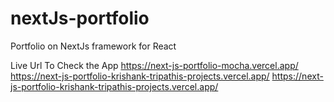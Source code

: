 # nextJs-portfolio
Portfolio on NextJs framework for React


Live Url To Check the App
https://next-js-portfolio-mocha.vercel.app/
https://next-js-portfolio-krishank-tripathis-projects.vercel.app/
https://next-js-portfolio-krishank-tripathis-projects.vercel.app/